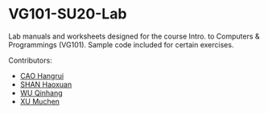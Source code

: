 # VG101-SU20-Lab
Lab manuals and worksheets designed for the course Intro. to Computers &amp; Programmings (VG101). Sample code included for certain exercises.

Contributors:
- [CAO Hangrui](https://github.com/DiegoCao)
- [SHAN Haoxuan](https://github.com/shanhx2000)
- [WU Qinhang](https://github.com/MatrixPecker)
- [XU Muchen](https://github.com/Scarlet-Climax)